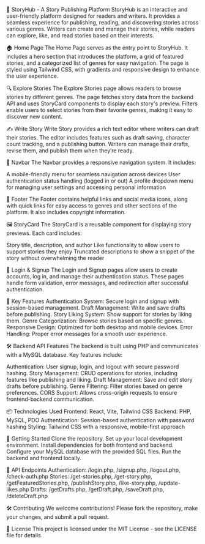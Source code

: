 📖 StoryHub - A Story Publishing Platform
StoryHub is an interactive and user-friendly platform designed for readers and writers. It provides a seamless experience for publishing, reading, and discovering stories across various genres. Writers can create and manage their stories, while readers can explore, like, and read stories based on their interests.

🏠 Home Page
The Home Page serves as the entry point to StoryHub. It includes a hero section that introduces the platform, a grid of featured stories, and a categorized list of genres for easy navigation. The page is styled using Tailwind CSS, with gradients and responsive design to enhance the user experience.

🔍 Explore Stories
The Explore Stories page allows readers to browse stories by different genres. The page fetches story data from the backend API and uses StoryCard components to display each story's preview. Filters enable users to select stories from their favorite genres, making it easy to discover new content.

✍️ Write Story
Write Story provides a rich text editor where writers can draft their stories. The editor includes features such as draft saving, character count tracking, and a publishing button. Writers can manage their drafts, revise them, and publish them when they’re ready.

🔗 Navbar
The Navbar provides a responsive navigation system. It includes:

A mobile-friendly menu for seamless navigation across devices
User authentication status handling (logged in or out)
A profile dropdown menu for managing user settings and accessing personal information

📱 Footer
The Footer contains helpful links and social media icons, along with quick links for easy access to genres and other sections of the platform. It also includes copyright information.

🖼️ StoryCard
The StoryCard is a reusable component for displaying story previews. Each card includes:

Story title, description, and author
Like functionality to allow users to support stories they enjoy
Truncated descriptions to show a snippet of the story without overwhelming the reader

🔐 Login & Signup
The Login and Signup pages allow users to create accounts, log in, and manage their authentication status. These pages handle form validation, error messages, and redirection after successful authentication.

🌟 Key Features
Authentication System: Secure login and signup with session-based management.
Draft Management: Write and save drafts before publishing.
Story Liking System: Show support for stories by liking them.
Genre Categorization: Browse stories based on specific genres.
Responsive Design: Optimized for both desktop and mobile devices.
Error Handling: Proper error messages for a smooth user experience.

🛠️ Backend API Features
The backend is built using PHP and communicates with a MySQL database. Key features include:

Authentication: User signup, login, and logout with secure password hashing.
Story Management: CRUD operations for stories, including features like publishing and liking.
Draft Management: Save and edit story drafts before publishing.
Genre Filtering: Filter stories based on genre preferences.
CORS Support: Allows cross-origin requests to ensure frontend-backend communication.

📦 Technologies Used
Frontend: React, Vite, Tailwind CSS
Backend: PHP, MySQL, PDO
Authentication: Session-based authentication with password hashing
Styling: Tailwind CSS with a responsive, mobile-first approach

🚀 Getting Started
Clone the repository.
Set up your local development environment.
Install dependencies for both frontend and backend.
Configure your MySQL database with the provided SQL files.
Run the backend and frontend locally.

📄 API Endpoints
Authentication: /login.php, /signup.php, /logout.php, /check-auth.php
Stories: /get-stories.php, /get-story.php, /getFeaturedStories.php, /publishStory.php, /like-story.php, /update-likes.php
Drafts: /getDrafts.php, /getDraft.php, /saveDraft.php, /deleteDraft.php

🛠️ Contributing
We welcome contributions! Please fork the repository, make your changes, and submit a pull request.

📜 License
This project is licensed under the MIT License - see the LICENSE file for details.

